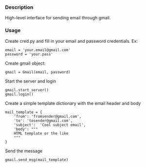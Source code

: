 ### Description
High-level interface for sending email through gmail.

### Usage

Create cred.py and fill in your email and password credentials. Ex:

    email = 'your.email@gmail.com'
    password = 'your.pass'   

Create gmail object:
    
    gmail = Gmail(email, password)
    
 Start the server and login
 
    gmail.start_server()
    gmail.login()
    
 Create a simple template dictionary with the email header and body
 
    mail_template = {
        'from': 'fromsender@gmail.com',
        'to': 'tosender@gmail.com',
        'subject':  'Cool subject email',
        'body': """
        HTML template or the like
        """
    }
    
 Send the message
 
    gmail.send_msg(mail_template)
    